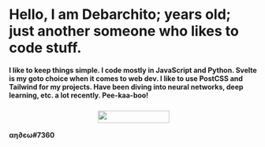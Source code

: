 <!DOCTYPE html>
<body>
  <h1>Hello, I am Debarchito; <year></year> years old; just another someone who likes to code stuff.</h1>
  <h4>I like to keep things simple. I code mostly in JavaScript and Python. Svelte is my goto choice when it comes to web dev. I like to use PostCSS and Tailwind for my projects. Have been diving into neural networks, deep learning, etc. a lot recently. Pee-kaa-boo!</h4>
  <h3 style="text-align: center">
    <img align="botom" src="https://gpvc.arturio.dev/debarchitodev" width="145px" height="25">
  </h3>
  <p><strong>αη∂єω#7360</strong></p>
  <script>
    document.querySelector("year").innerHTML = new Date().getFullYear() - 2004
  </script>
</body>
</html>
